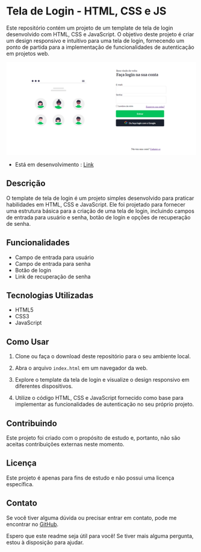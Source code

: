 # Tela de Login - HTML, CSS e JS

Este repositório contém um projeto de um template de tela de login desenvolvido com HTML, CSS e JavaScript. O objetivo deste projeto é criar um design responsivo e intuitivo para uma tela de login, fornecendo um ponto de partida para a implementação de funcionalidades de autenticação em projetos web.

![Imagem do site](img/img_site.png)
- Está em desenvolvimento : <a href="https://login-page-projeto.netlify.app">Link</a>

## Descrição

O template de tela de login é um projeto simples desenvolvido para praticar habilidades em HTML, CSS e JavaScript. Ele foi projetado para fornecer uma estrutura básica para a criação de uma tela de login, incluindo campos de entrada para usuário e senha, botão de login e opções de recuperação de senha.

## Funcionalidades

- Campo de entrada para usuário
- Campo de entrada para senha
- Botão de login
- Link de recuperação de senha

## Tecnologias Utilizadas

- HTML5
- CSS3
- JavaScript

## Como Usar

1. Clone ou faça o download deste repositório para o seu ambiente local.

2. Abra o arquivo `index.html` em um navegador da web.

3. Explore o template da tela de login e visualize o design responsivo em diferentes dispositivos.

4. Utilize o código HTML, CSS e JavaScript fornecido como base para implementar as funcionalidades de autenticação no seu próprio projeto.

## Contribuindo

Este projeto foi criado com o propósito de estudo e, portanto, não são aceitas contribuições externas neste momento.

## Licença

Este projeto é apenas para fins de estudo e não possui uma licença específica.

## Contato

Se você tiver alguma dúvida ou precisar entrar em contato, pode me encontrar no [GitHub](https://github.com/seu-usuario-github).

Espero que este readme seja útil para você! Se tiver mais alguma pergunta, estou à disposição para ajudar.

